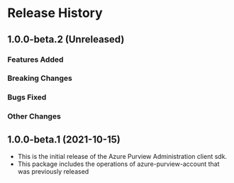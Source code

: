# Release History

## 1.0.0-beta.2 (Unreleased)

### Features Added

### Breaking Changes

### Bugs Fixed

### Other Changes

## 1.0.0-beta.1 (2021-10-15)

- This is the initial release of the Azure Purview Administration client sdk.
- This package includes the operations of azure-purview-account that was previously released
